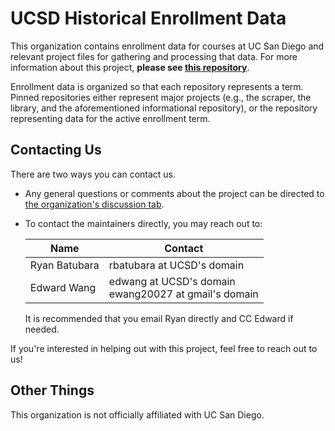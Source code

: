 # UCSD Historical Enrollment Data
This organization contains enrollment data for courses at UC San Diego and relevant project files for gathering and processing that data. For more information about this project, **please see [this repository](https://github.com/UCSD-Historical-Enrollment-Data/UCSDHistEnrollData)**.

Enrollment data is organized so that each repository represents a term. Pinned repositories either represent major projects (e.g., the scraper, the library, and the aforementioned informational repository), or the repository representing data for the active enrollment term.

## Contacting Us
There are two ways you can contact us.
- Any general questions or comments about the project can be directed to [the organization's discussion tab](https://github.com/orgs/UCSD-Historical-Enrollment-Data/discussions). 
- To contact the maintainers directly, you may reach out to:

  | Name                  | Contact                                                   |
  | --------------------- | --------------------------------------------------------- |
  | Ryan Batubara         | rbatubara at UCSD's domain                                |
  | Edward Wang           | edwang at UCSD's domain <br> ewang20027 at gmail's domain |

  It is recommended that you email Ryan directly and CC Edward if needed.

If you're interested in helping out with this project, feel free to reach out to us! 

## Other Things
This organization is not officially affiliated with UC San Diego.

